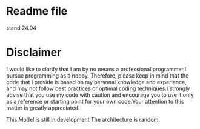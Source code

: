 # Readme file 


stand 24.04

<h1>Disclaimer</h1>

I would like to clarify that  I am by no means a professional programmer,I pursue programming as a hobby. Therefore, please keep in mind that the code that I provide is based on my personal knowledge and experience, and may not follow best practices or optimal coding techniques.I strongly advise that you use my code with caution and encourage you to use it only as a reference or starting point for your own code.Your attention to this matter is greatly appreciated.

This Model is still in development 
The architecture is random.
